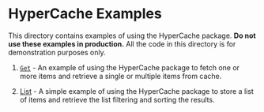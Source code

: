 # HyperCache Examples

This directory contains examples of using the HyperCache package.
**Do not use these examples in production.**
All the code in this directory is for demonstration purposes only.

1. [`Get`](./get/get.go) - An example of using the HyperCache package to fetch one or more items and retrieve a single or multiple items from cache.

2. [List](./list/list.go) - A simple example of using the HyperCache package to store a list of items and retrieve the list filtering and sorting the results.
